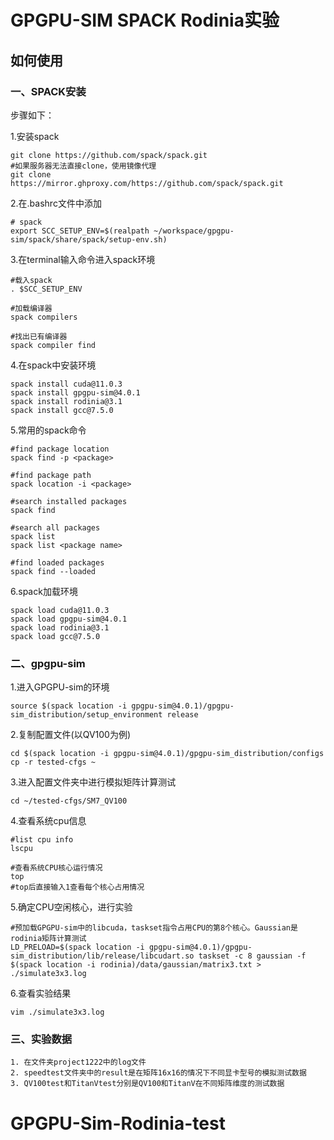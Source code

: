 # GPGPU-SIM SPACK Rodinia实验



## 如何使用

### 一、SPACK安装

步骤如下：

1.安装spack
```
git clone https://github.com/spack/spack.git
#如果服务器无法直接clone，使用镜像代理
git clone https://mirror.ghproxy.com/https://github.com/spack/spack.git
```

2.在.bashrc文件中添加
```
# spack 
export SCC_SETUP_ENV=$(realpath ~/workspace/gpgpu-sim/spack/share/spack/setup-env.sh)
```

3.在terminal输入命令进入spack环境
```
#载入spack
. $SCC_SETUP_ENV

#加载编译器
spack compilers 

#找出已有编译器
spack compiler find
```
4.在spack中安装环境
```
spack install cuda@11.0.3
spack install gpgpu-sim@4.0.1
spack install rodinia@3.1
spack install gcc@7.5.0
```
5.常用的spack命令
```
#find package location
spack find -p <package>

#find package path
spack location -i <package>

#search installed packages
spack find

#search all packages
spack list
spack list <package name>

#find loaded packages
spack find --loaded
```
6.spack加载环境
```
spack load cuda@11.0.3
spack load gpgpu-sim@4.0.1
spack load rodinia@3.1
spack load gcc@7.5.0
```

### 二、gpgpu-sim

1.进入GPGPU-sim的环境
```
source $(spack location -i gpgpu-sim@4.0.1)/gpgpu-sim_distribution/setup_environment release
```
2.复制配置文件(以QV100为例)
```
cd $(spack location -i gpgpu-sim@4.0.1)/gpgpu-sim_distribution/configs
cp -r tested-cfgs ~
```
3.进入配置文件夹中进行模拟矩阵计算测试
```
cd ~/tested-cfgs/SM7_QV100
```
4.查看系统cpu信息
```
#list cpu info
lscpu

#查看系统CPU核心运行情况
top
#top后直接输入1查看每个核心占用情况
```
5.确定CPU空闲核心，进行实验
```
#预加载GPGPU-sim中的libcuda，taskset指令占用CPU的第8个核心。Gaussian是rodinia矩阵计算测试
LD_PRELOAD=$(spack location -i gpgpu-sim@4.0.1)/gpgpu-sim_distribution/lib/release/libcudart.so taskset -c 8 gaussian -f $(spack location -i rodinia)/data/gaussian/matrix3.txt > ./simulate3x3.log
```
6.查看实验结果
```
vim ./simulate3x3.log
```

### 三、实验数据
```
1. 在文件夹project1222中的log文件
2. speedtest文件夹中的result是在矩阵16x16的情况下不同显卡型号的模拟测试数据
3. QV100test和TitanVtest分别是QV100和TitanV在不同矩阵维度的测试数据
```
# GPGPU-Sim-Rodinia-test

